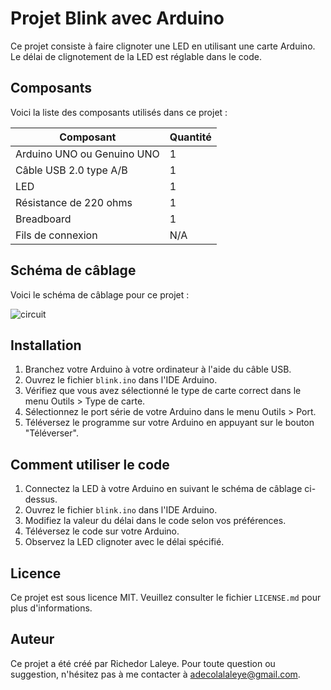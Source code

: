 # Projet Blink avec Arduino

Ce projet consiste à faire clignoter une LED en utilisant une carte Arduino. Le délai de clignotement de la LED est réglable dans le code.

## Composants

Voici la liste des composants utilisés dans ce projet :

| Composant | Quantité |
|----------|----------|
| Arduino UNO ou Genuino UNO | 1 |
| Câble USB 2.0 type A/B | 1 |
| LED | 1 |
| Résistance de 220 ohms | 1 |
| Breadboard | 1 |
| Fils de connexion | N/A |

## Schéma de câblage

Voici le schéma de câblage pour ce projet :

![circuit](https://github.com/Richedor/Arduino-Blink/assets/77790992/9193959e-d6b4-42b9-b70d-a4a761144cb7)


## Installation

1. Branchez votre Arduino à votre ordinateur à l'aide du câble USB.
2. Ouvrez le fichier `blink.ino` dans l'IDE Arduino.
3. Vérifiez que vous avez sélectionné le type de carte correct dans le menu Outils > Type de carte.
4. Sélectionnez le port série de votre Arduino dans le menu Outils > Port.
5. Téléversez le programme sur votre Arduino en appuyant sur le bouton "Téléverser".

## Comment utiliser le code

1. Connectez la LED à votre Arduino en suivant le schéma de câblage ci-dessus.
2. Ouvrez le fichier `blink.ino` dans l'IDE Arduino.
3. Modifiez la valeur du délai dans le code selon vos préférences.
4. Téléversez le code sur votre Arduino.
5. Observez la LED clignoter avec le délai spécifié.

## Licence

Ce projet est sous licence MIT. Veuillez consulter le fichier `LICENSE.md` pour plus d'informations.

## Auteur

Ce projet a été créé par Richedor Laleye. Pour toute question ou suggestion, n'hésitez pas à me contacter à adecolalaleye@gmail.com.
